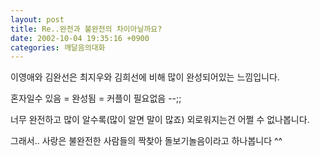 ```yaml
---
layout: post
title: Re..완전과 불완전의 차이아닐까요?
date: 2002-10-04 19:35:16 +0900
categories: 깨달음의대화
---
```

이영애와 김완선은 최지우와 김희선에 비해 많이 완성되어있는 느낌입니다.
  

  
혼자일수 있음 = 완성됨 = 커플이 필요없음 --;;
  

  
너무 완전하고 많이 알수록(많이 알면 말이 많죠) 외로워지는건 어쩔 수 없나봅니다.
  

  
그래서.. 사랑은 불완전한 사람들의 짝찾아 돌보기놀음이라고 하나봅니다 ^^